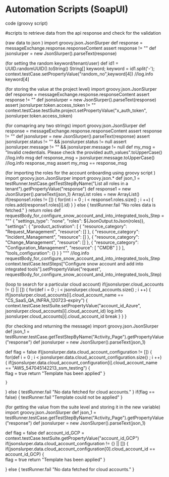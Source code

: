 # Automation Scripts (SoapUI)
code (groovy script)

#scripts to retrieve data from the api response and check for the validation

(raw data to json )
import groovy.json.JsonSlurper
def response = messageExchange.response.responseContent
assert response != ""
def jsonslurper = new JsonSlurper().parseText(response)

(for setting the random keyword/tenant/user)
def id1 = UUID.randomUUID().toString()
String[] keyword;
keyword = id1.split('-');
context.testCase.setPropertyValue("random_no",keyword[4])
//log.info keyword[4]

(for storing the value at the project level)
import groovy.json.JsonSlurper
def response = messageExchange.response.responseContent
assert response != ""
def jsonslurper = new JsonSlurper().parseText(response)
assert jsonslurper.token.access_token != ""
context.testCase.testSuite.project.setPropertyValue("x_auth_token", jsonslurper.token.access_token)

(for comapring any two strings)
import groovy.json.JsonSlurper
def response = messageExchange.response.responseContent
assert response != ""
def jsonslurper = new JsonSlurper().parseText(response)
assert jsonslurper.status != "" && jsonslurper.status != null
assert jsonslurper.message != "" && jsonslurper.message != null
def my_msg = "Invalid credentials. Please check the provided auth_values".toUpperCase()
//log.info msg
def response_msg = jsonslurper.message.toUpperCase()
//log.info response_msg
assert my_msg == response_msg

(for importing the roles for the account onboarding using groovy script )
import groovy.json.JsonSlurper
import groovy.json.*
def json_1 = testRunner.testCase.getTestStepByName("List all roles in a tenant").getPropertyValue("response")
def response1 = new JsonSlurper().parseText(json_1)
ArrayList<String> roles = new ArrayList<String>()
if(response1.roles != [])
{
    for(int i = 0 ; i < response1.roles.size() ; i ++)
    {
        roles.add(response1.roles[i].id)
    }
}
else
{
    testRunner.fail "No roles data is fetched."
}
return roles
def requestBody_for_configure_snow_account_and_into_integrated_tools_Step = """
{
    "settings_type": "none",
    "roles": ${JsonOutput.toJson(roles)},
    "settings": {
        "product_activation": [
            {
                "resource_category": "Request_Management",
                "resource": []
            },
            {
                "resource_category": "Incident_Management",
                "resource": []
            },
            {
                "resource_category": "Change_Management",
                "resource": []
            },
            {
                "resource_category": "Configuration_Management",
                "resource": [
                    "CMDB"
                ]
            }
        ],
        "tools_configuration": {}
    }
}
"""
//log.info requestBody_for_configure_snow_account_and_into_integrated_tools_Step
context.testCase.testSteps["Configure snow account and add into integrated tools"].setPropertyValue("request", requestBody_for_configure_snow_account_and_into_integrated_tools_Step)

(loop to search for a particular cloud account)
if(jsonslurper.cloud_accounts != {} || [])
{
	for(def i = 0 ; i < jsonslurper.cloud_accounts.size() ; i ++)
	{
		if(jsonslurper.cloud_accounts[i].cloud_account_name == "CS_SaaS_QA_INFRA_120723-expiry")
		{
			context.testCase.testSuite.setPropertyValue("account_id_Azure", jsonslurper.cloud_accounts[i].cloud_account_id)
			log.info jsonslurper.cloud_accounts[i].cloud_account_id
			break
		}
	}
}

(for checking and returning the message) 
import groovy.json.JsonSlurper
def json_1 = testRunner.testCase.getTestStepByName("Activity_Page").getPropertyValue("response")
def jsonslurper = new JsonSlurper().parseText(json_1)

def flag = false
if(jsonslurper.data.cloud_account_configuration != [])
{   
	for(def i = 0 ; i < jsonslurper.data.cloud_account_configuration.size() ; i ++)
	{
		if(jsonslurper.data.cloud_account_configuration[i].cloud_account_name == "AWS_547045142213_ssm_testing")
		{		
			flag = true
			return "Template has been applied"
		}
		
	}
}
else
{
	testRunner.fail "No data fetched for cloud accounts."
}
if(flag == false)
{
	testRunner.fail "Template could not be applied"
}

(for getting the value from the suite level and storing it in the new variable)
import groovy.json.JsonSlurper
def json_1 = testRunner.testCase.getTestStepByName("Activity_Page").getPropertyValue("response")
def jsonslurper = new JsonSlurper().parseText(json_1)

def flag = false
def account_id_GCP = context.testCase.testSuite.getPropertyValue("account_id_GCP")
if(jsonslurper.data.cloud_account_configuration != {} || [])
{   
		if(jsonslurper.data.cloud_account_configuration[0].cloud_account_id == account_id_GCP)
		{		
			flag = true
			return "Template has been applied"
		}
		

}
else
{
	testRunner.fail "No data fetched for cloud accounts."
}
